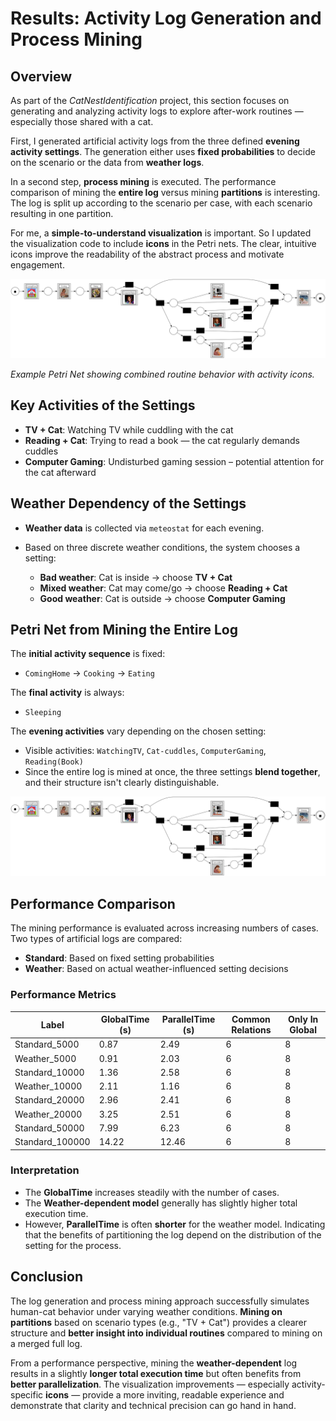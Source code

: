 
# Results: Activity Log Generation and Process Mining

## Overview

As part of the *CatNestIdentification* project, this section focuses on generating and analyzing activity logs to explore after-work routines — especially those shared with a cat. 

First, I generated artificial activity logs from the three defined **evening activity settings**. The generation either uses **fixed probabilities** to decide on the scenario or the data from **weather logs**.  

In a second step, **process mining** is executed. The performance comparison of mining the **entire log** versus mining **partitions** is interesting. The log is split up according to the scenario per case, with each scenario resulting in one partition.

For me, a **simple-to-understand visualization** is important. So I updated the visualization code to include **icons** in the Petri nets. The clear, intuitive icons improve the readability of the abstract process and motivate engagement.

[![Petri Net with Icons](Code/visualizations/Standard_10000/petri_net_with_images_Standard_10000.png) ](Code/visualizations/Standard_10000/petri_net_with_images_Standard_10000.png)  

*Example Petri Net showing combined routine behavior with activity icons.*

## Key Activities of the Settings

- **TV + Cat**: Watching TV while cuddling with the cat  
- **Reading + Cat**: Trying to read a book — the cat regularly demands cuddles  
- **Computer Gaming**: Undisturbed gaming session – potential attention for the cat afterward  

## Weather Dependency of the Settings

- **Weather data** is collected via `meteostat` for each evening.
- Based on three discrete weather conditions, the system chooses a setting:

  - **Bad weather**: Cat is inside → choose **TV + Cat**
  - **Mixed weather**: Cat may come/go → choose **Reading + Cat**
  - **Good weather**: Cat is outside → choose **Computer Gaming**

## Petri Net from Mining the Entire Log

The **initial activity sequence** is fixed:
- `ComingHome` → `Cooking` → `Eating`

The **final activity** is always:
- `Sleeping`

The **evening activities** vary depending on the chosen setting:
- Visible activities: `WatchingTV`, `Cat-cuddles`, `ComputerGaming`, `Reading(Book)`
- Since the entire log is mined at once, the three settings **blend together**, and their structure isn't clearly distinguishable.

[![Petri Net with Icons](Code/visualizations/Standard_10000/petri_net_with_images_Standard_10000.png) ](Code/visualizations/Standard_10000/petri_net_with_images_Standard_10000.png)

## Performance Comparison

The mining performance is evaluated across increasing numbers of cases. Two types of artificial logs are compared:

- **Standard**: Based on fixed setting probabilities  
- **Weather**: Based on actual weather-influenced setting decisions

### Performance Metrics

| Label             | GlobalTime (s) | ParallelTime (s) | Common Relations | Only In Global |
|------------------|----------------|------------------|------------------|----------------|
| Standard_5000    | 0.87           | 2.49             | 6                | 8              |
| Weather_5000     | 0.91           | 2.03             | 6                | 8              |
| Standard_10000   | 1.36           | 2.58             | 6                | 8              |
| Weather_10000    | 2.11           | 1.16             | 6                | 8              |
| Standard_20000   | 2.96           | 2.41             | 6                | 8              |
| Weather_20000    | 3.25           | 2.51             | 6                | 8              |
| Standard_50000   | 7.99           | 6.23             | 6                | 8              |
| Standard_100000  | 14.22          | 12.46            | 6                | 8              |

### Interpretation

- The **GlobalTime** increases steadily with the number of cases.
- The **Weather-dependent model** generally has slightly higher total execution time.
- However, **ParallelTime** is often **shorter** for the weather model. Indicating that the benefits of partitioning the log depend on the distribution of the setting for the process.

## Conclusion

The log generation and process mining approach successfully simulates human-cat behavior under varying weather conditions. **Mining on partitions** based on scenario types (e.g., "TV + Cat") provides a clearer structure and **better insight into individual routines** compared to mining on a merged full log.  

From a performance perspective, mining the **weather-dependent** log results in a slightly **longer total execution time** but often benefits from **better parallelization**. The visualization improvements — especially activity-specific **icons** — provide a more inviting, readable experience and demonstrate that clarity and technical precision can go hand in hand.
